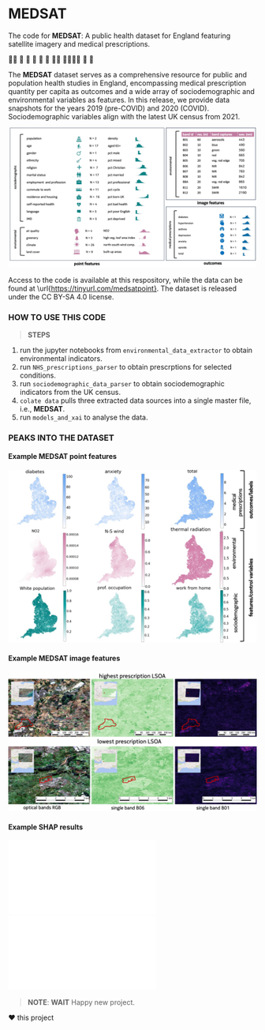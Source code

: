 
# __MEDSAT__

The code for __MEDSAT__: A public health dataset for England featuring satellite imagery and medical prescriptions.


👩‍⚕️ 🏥 🌲 🏡 💊 💉 🧑‍💼 👨‍👩‍👧‍👦 👶 👵


The __MEDSAT__ dataset serves as a comprehensive resource for public and population health studies in England, encompassing medical prescription quantity per capita as outcomes and a wide array of sociodemographic and environmental variables as features. 
In this release, we provide data snapshots for the years 2019 (pre-COVID) and 2020 (COVID). Sociodemographic variables align with the latest UK census from 2021.

![__MEDSAT__  structure](figures/data_diagram_hist.jpg)



Access to the code is available at this respository, while the data can be found at \url{https://tinyurl.com/medsatpoint}. The dataset is released under the CC BY-SA 4.0 license.


### HOW TO USE THIS CODE

> **STEPS**
1. run the jupyter notebooks from ```environmental_data_extractor``` to obtain environmental indicators.
2. run ```NHS_prescriptions_parser``` to obtain prescrptions for selected conditions.
3. run ```sociodemographic_data_parser``` to obtain sociodemographic indicators from the UK census.
4. ```colate data``` pulls three extracted data sources into a single master file, i.e., __MEDSAT__.
5. run ```models_and_xai``` to analyse the data.



### PEAKS INTO THE DATASET

#### Example __MEDSAT__  point features
![example __MEDSAT__  point features](figures/maps_data_diagram.jpg)


#### Example __MEDSAT__  image features
![example __MEDSAT__  image features](figures/composite_data_vis.jpg)


#### Example SHAP results
![example SHAP features diabetes](figures/appendix_shap_values_diabetes.pdf)
![example SHAP features total](figures/appendix_shap_values_total.pdf)


> **NOTE**: **WAIT** Happy new project.


❤️ this project
